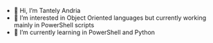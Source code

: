 - 👋 Hi, I’m Tantely Andria
- 👀 I’m interested in Object Oriented languages but currently working mainly in PowerShell scripts
- 🌱 I’m currently learning in PowerShell and Python

<!---
atantelyn/atantelyn is a ✨ special ✨ repository because its `README.md` (this file) appears on your GitHub profile.
You can click the Preview link to take a look at your changes.
--->
